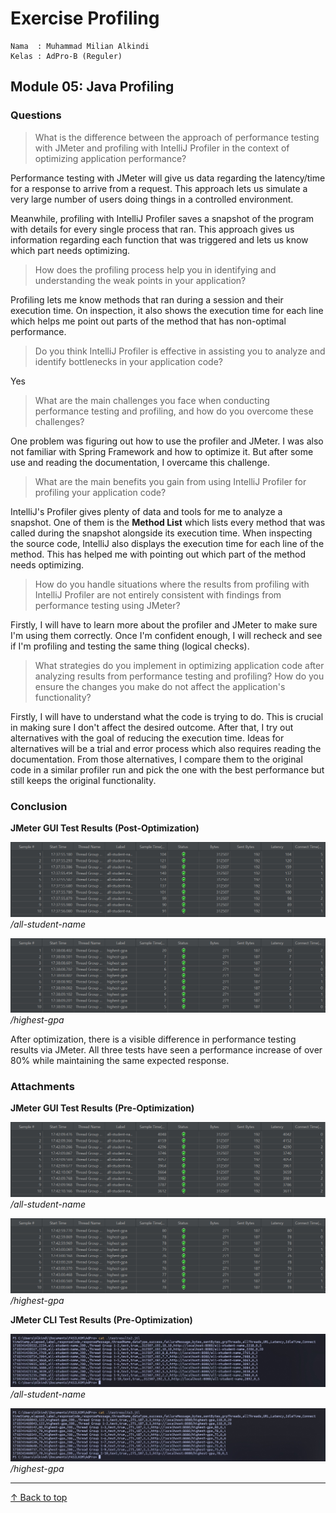 # Exercise Profiling

```credential
Nama  : Muhammad Milian Alkindi
Kelas : AdPro-B (Reguler)
```

## Module 05: Java Profiling

### Questions

> What is the difference between the approach of performance testing with JMeter and profiling with IntelliJ Profiler in the context of optimizing application performance?

Performance testing with JMeter will give us data regarding the latency/time for a response to arrive from a request.
This approach lets us simulate a very large number of users doing things in a controlled environment.

Meanwhile, profiling with IntelliJ Profiler saves a snapshot of the program with details for every single process that ran.
This approach gives us information regarding each function that was triggered and lets us know which part needs optimizing.

> How does the profiling process help you in identifying and understanding the weak points in your application?

Profiling lets me know methods that ran during a session and their execution time.
On inspection, it also shows the execution time for each line which helps me point out parts of the method that has non-optimal performance.

> Do you think IntelliJ Profiler is effective in assisting you to analyze and identify bottlenecks in your application code?

Yes

> What are the main challenges you face when conducting performance testing and profiling, and how do you overcome these challenges?

One problem was figuring out how to use the profiler and JMeter. I was also not familiar with Spring Framework and how to optimize it.
But after some use and reading the documentation, I overcame this challenge.

> What are the main benefits you gain from using IntelliJ Profiler for profiling your application code?

IntelliJ's Profiler gives plenty of data and tools for me to analyze a snapshot.
One of them is the **Method List** which lists every method that was called during the snapshot alongside its execution time.
When inspecting the source code, IntelliJ also displays the execution time for each line of the method.
This has helped me with pointing out which part of the method needs optimizing.

> How do you handle situations where the results from profiling with IntelliJ Profiler are not entirely consistent with findings from performance testing using JMeter?

Firstly, I will have to learn more about the profiler and JMeter to make sure I'm using them correctly.
Once I'm confident enough, I will recheck and see if I'm profiling and testing the same thing (logical checks).

> What strategies do you implement in optimizing application code after analyzing results from performance testing and profiling? How do you ensure the changes you make do not affect the application's functionality?

Firstly, I will have to understand what the code is trying to do. This is crucial in making sure I don't affect the desired outcome.
After that, I try out alternatives with the goal of reducing the execution time. Ideas for alternatives will be a trial and error process
which also requires reading the documentation.
From those alternatives, I compare them to the original code in a similar profiler run and pick the one with the best performance but still keeps the original functionality.

### Conclusion

**JMeter GUI Test Results (Post-Optimization)**

![all-student-name](/docs/img/gui_post_testplan2.jpg)
*/all-student-name*

![highest-gpa](/docs/img/gui_post_testplan3.jpg)
*/highest-gpa*

After optimization, there is a visible difference in performance testing results via JMeter.
All three tests have seen a performance increase of over 80% while maintaining the same expected response.

### Attachments

**JMeter GUI Test Results (Pre-Optimization)**

![all-student-name](/docs/img/gui_pre_testplan2.jpg)
*/all-student-name*

![highest-gpa](/docs/img/gui_pre_testplan3.jpg)
*/highest-gpa*

**JMeter CLI Test Results (Pre-Optimization)**

![all-student-name](/docs/img/cli_pre_testplan2.jpg)
*/all-student-name*

![highest-gpa](/docs/img/cli_pre_testplan3.jpg)
*/highest-gpa*

---
[↑ Back to top](#exercise-profiling)